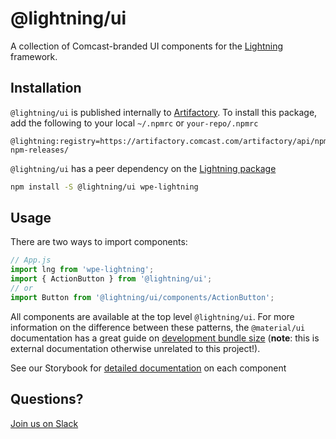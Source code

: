 
# @lightning/ui

A collection of Comcast-branded UI components for the [Lightning](https://rdkcentral.github.io/Lightning/) framework.

## Installation

`@lightning/ui` is published internally to [Artifactory](https://comcastcorp.sharepoint.com/sites/ArtifEnterprise/SitePages/Knowl.aspx). To install this package, add the following to your local `~/.npmrc` or `your-repo/.npmrc`

```
@lightning:registry=https://artifactory.comcast.com/artifactory/api/npm/Lightning-npm-releases/
```

`@lightning/ui` has a peer dependency on the [Lightning package](https://www.npmjs.com/package/wpe-lightning)

```sh
npm install -S @lightning/ui wpe-lightning
```

## Usage

There are two ways to import components:

```js
// App.js
import lng from 'wpe-lightning';
import { ActionButton } from '@lightning/ui';
// or
import Button from '@lightning/ui/components/ActionButton';
```

All components are available at the top level `@lightning/ui`. For more information on the difference between these patterns, the `@material/ui` documentation has a great guide on [development bundle size](https://material-ui.com/guides/minimizing-bundle-size/) (**note**: this is external documentation otherwise unrelated to this project!).

See our Storybook for [detailed documentation](https://github.comcast.com/pages/Lightning/lightning-ui/) on each component

## Questions?

[Join us on Slack](https://slack.com/app_redirect?team=T024VU91V&channel=C016PQ0G4HY)
